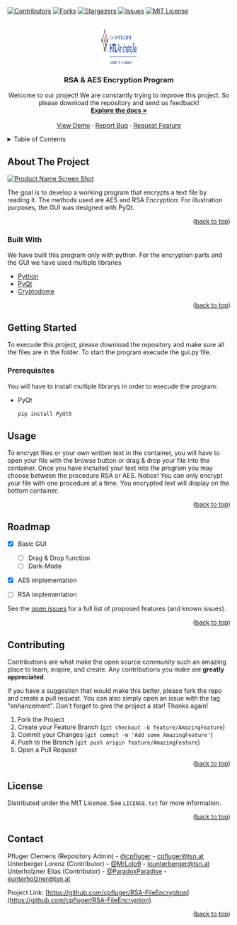 <div id="top"></div>




<!-- PROJECT SHIELDS -->
<!--
*** I'm using markdown "reference style" links for readability.
*** Reference links are enclosed in brackets [ ] instead of parentheses ( ).
*** See the bottom of this document for the declaration of the reference variables
*** for contributors-url, forks-url, etc. This is an optional, concise syntax you may use.
*** https://www.markdownguide.org/basic-syntax/#reference-style-links
-->
[![Contributors][contributors-shield]][contributors-url]
[![Forks][forks-shield]][forks-url]
[![Stargazers][stars-shield]][stars-url]
[![Issues][issues-shield]][issues-url]
[![MIT License][license-shield]][license-url]




<!-- PROJECT LOGO -->

<br />
<div align="center">
  <a href="https://github.com/othneildrew/Best-README-Template">
    <img src="images/logo.png" alt="Logo" width="80" height="80">
  </a>

  <h3 align="center">RSA & AES Encryption Program</h3>

  <p align="center">
    Welcome to our project! We are constantly trying to improve this project. So please download the repository and send us feedback!
    <br />
    <a href="https://github.com/cpfluger/RSA-FileEncryption"><strong>Explore the docs »</strong></a>
    <br />
    <br />
    <a href="https://github.com/cpfluger/RSA-FileEncryption">View Demo</a>
    ·
    <a href="https://github.com/cpfluger/RSA-FileEncryption/issues">Report Bug</a>
    ·
    <a href="https://github.com/cpfluger/RSA-FileEncryption/issues">Request Feature</a>
  </p>
</div>



<!-- TABLE OF CONTENTS -->
<details>
  <summary>Table of Contents</summary>
  <ol>
    <li>
      <a href="#about-the-project">About The Project</a>
      <ul>
        <li><a href="#built-with">Built With</a></li>
      </ul>
    </li>
    <li>
      <a href="#getting-started">Getting Started</a>
      <ul>
        <li><a href="#prerequisites">Prerequisites</a></li>
      </ul>
    </li>
    <li><a href="#usage">Usage</a></li>
    <li><a href="#roadmap">Roadmap</a></li>
    <li><a href="#contributing">Contributing</a></li>
    <li><a href="#license">License</a></li>
    <li><a href="#contact">Contact</a></li>
    <li><a href="#acknowledgments">Acknowledgments</a></li>
  </ol>
</details>



<!-- ABOUT THE PROJECT -->
## About The Project

[![Product Name Screen Shot][product-screenshot]](https://example.com)

The goal is to develop a working program that encrypts a text file by reading it. The methods used are AES and RSA Encryption. For illustration purposes, the GUI was designed with PyQt. 
<p align="right">(<a href="#top">back to top</a>)</p>



### Built With

We have built this program only with python. For the encryption parts and the GUI we have used multiple libraries

* [Python](https://www.python.org/)
* [PyQt](https://www.qt.io/)
* [Cryptodome](https://pycryptodome.readthedocs.io/en/latest/src/public_key/rsa.html)


<p align="right">(<a href="#top">back to top</a>)</p>



<!-- GETTING STARTED -->
## Getting Started

To execude this project, please download the repository and make sure all the files are in the folder. To start the program execude the gui.py file.

### Prerequisites

You will have to install multiple librarys in order to execude the program:
* PyQt
  ```sh
  pip install PyQt5
  ```



<!-- USAGE EXAMPLES -->
## Usage

To encrypt files or your own written text in the container, you will have to open your file with the browse button or drag & drop your file into the container. Once you have included your text into the program you may choose between the procedure RSA or AES. Notice! You can only encrypt your file with one procedure at a time. You encrypted text will display on the bottom container.


<p align="right">(<a href="#top">back to top</a>)</p>



<!-- ROADMAP -->
## Roadmap

- [x] Basic GUI
  - [ ] Drag & Drop function
  - [ ] Dark-Mode

- [x] AES implementation

- [ ] RSA implementation



See the [open issues](https://github.com/cpfluger/RSA-FileEncryption/issues) for a full list of proposed features (and known issues).

<p align="right">(<a href="#top">back to top</a>)</p>



<!-- CONTRIBUTING -->
## Contributing

Contributions are what make the open source community such an amazing place to learn, inspire, and create. Any contributions you make are **greatly appreciated**.

If you have a suggestion that would make this better, please fork the repo and create a pull request. You can also simply open an issue with the tag "enhancement".
Don't forget to give the project a star! Thanks again!

1. Fork the Project
2. Create your Feature Branch (`git checkout -b feature/AmazingFeature`)
3. Commit your Changes (`git commit -m 'Add some AmazingFeature'`)
4. Push to the Branch (`git push origin feature/AmazingFeature`)
5. Open a Pull Request

<p align="right">(<a href="#top">back to top</a>)</p>



<!-- LICENSE -->
## License

Distributed under the MIT License. See `LICENSE.txt` for more information.

<p align="right">(<a href="#top">back to top</a>)</p>



<!-- CONTACT -->
## Contact

Pfluger Clemens (Repository Admin) - [@cpfluger]() - cpfluger@tsn.at
Unterberger Lorenz (Contributor)  - [@MrLolo9]() - lounterberger@tsn.at
Unterholzner Elias (Contributor) - [@ParadoxParadise]() - eunterholzner@tsn.at

Project Link: [https://github.com/cpfluger/RSA-FileEncryption](https://github.com/cpfluger/RSA-FileEncryption)

<p align="right">(<a href="#top">back to top</a>)</p>



<!-- ACKNOWLEDGMENTS -->




<!-- MARKDOWN LINKS & IMAGES -->
<!-- https://www.markdownguide.org/basic-syntax/#reference-style-links -->
[contributors-shield]: https://img.shields.io/github/contributors/othneildrew/Best-README-Template.svg?style=for-the-badge
[contributors-url]: https://github.com/othneildrew/Best-README-Template/graphs/contributors
[forks-shield]: https://img.shields.io/github/forks/othneildrew/Best-README-Template.svg?style=for-the-badge
[forks-url]: https://github.com/othneildrew/Best-README-Template/network/members
[stars-shield]: https://img.shields.io/github/stars/othneildrew/Best-README-Template.svg?style=for-the-badge
[stars-url]: https://github.com/othneildrew/Best-README-Template/stargazers
[issues-shield]: https://img.shields.io/github/issues/othneildrew/Best-README-Template.svg?style=for-the-badge
[issues-url]: https://github.com/othneildrew/Best-README-Template/issues
[license-shield]: https://img.shields.io/github/license/othneildrew/Best-README-Template.svg?style=for-the-badge
[license-url]: https://github.com/othneildrew/Best-README-Template/blob/master/LICENSE.txt
[linkedin-shield]: https://img.shields.io/badge/-LinkedIn-black.svg?style=for-the-badge&logo=linkedin&colorB=555
[linkedin-url]: https://linkedin.com/in/othneildrew
[product-screenshot]: images/screenshot.png
